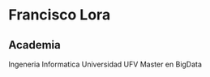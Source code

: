Francisco Lora
=====================================================

Academia 
-----------------------------------------------------
Ingeneria Informatica Universidad UFV
Master en BigData

